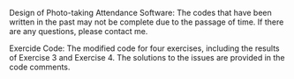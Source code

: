 Design of Photo-taking Attendance Software: The codes that have been written in the past may not be complete due to the passage of time. If there are any questions, please contact me.

Exercide Code: The modified code for four exercises, including the results of Exercise 3 and Exercise 4. The solutions to the issues are provided in the code comments.
